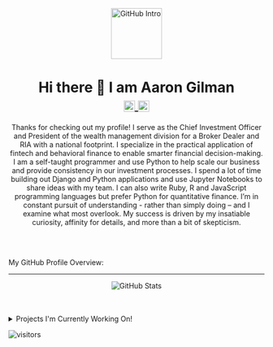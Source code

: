 <p align="center">
<img width="100px" src="https://res.cloudinary.com/anuraghazra/image/upload/v1594908242/logo_ccswme.svg" align="center" alt="GitHub Intro" />
</p>
<h1 align="center">Hi there 👋 I am Aaron Gilman
  <br>
<a href="https://www.linkedin.com/in/aaron-gilman-cfa-cfp%C2%AE-73072913/" target="_blank">
  <img align="center" alt="Aaron Gilman @LinkedIn" width="22px" src="https://cdn.jsdelivr.net/npm/simple-icons@v3/icons/linkedin.svg" />
</a>
  <a href="mailto:aarongilman1@gmail.com" target="_blank">
  <img align="center" alt="Aaron Gilman @Mail" width="22px" src="https://cdn.jsdelivr.net/npm/simple-icons@v3/icons/gmail.svg" />
</a>
</h1>

<p align="center">
Thanks for checking out my profile! I serve as the Chief Investment Officer and President of the wealth management division for a Broker Dealer and RIA with a national footprint. I specialize in the practical application of fintech and behavioral finance to enable smarter financial decision-making. I am a self-taught programmer and use Python to help scale our business and provide consistency in our investment processes. I spend a lot of time building out Django and Python applications and use Jupyter Notebooks to share ideas with my team. I can also write Ruby, R and JavaScript programming languages but prefer Python for quantitative finance. I’m in constant pursuit of understanding - rather than simply doing – and I examine what most overlook. My success is driven by my insatiable curiosity, affinity for details, and more than a bit of skepticism.
</p>

<br>
<br>

<div><p>My GitHub Profile Overview:</p></div>

<hr>
<p align="center">
<img src="https://github-readme-stats.vercel.app/api?username=aarongilman&count_private=true&show_icons=true" alt="GitHub Stats"/>
</p>

<br />
<br />
<details>
<summary>
  Projects I'm Currently Working On!
</summary>

<br />

</details>

![visitors](https://visitor-badge.laobi.icu/badge?page_id=aarongilman.aarongilman)
